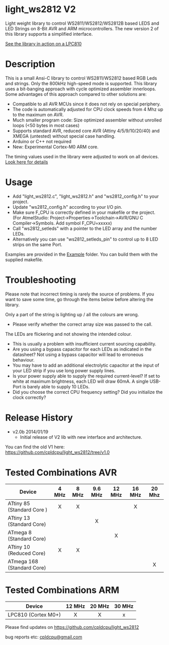 light_ws2812 V2
============

Light weight library to control WS2811/WS2812/WS2812B based LEDS and LED Strings on 8-Bit AVR and ARM microcontrollers. The new version 2 of this library supports a simplified interface.

[See the library in action on a LPC810](http://www.youtube.com/watch?v=Uwxt7SuSV7Y)

Description
===========

This is a small Ansi-C library to control WS2811/WS2812 based RGB Leds and strings. Only the 800kHz
high-speed mode is supported. This library uses a bit-banging approach with cycle optimized assembler
innerloops. Some advantages of this approach compared to other solutions are:

- Compatible to all AVR MCUs since it does not rely on special periphery.
- The code is automatically adjusted for CPU clock speeds from 4 Mhz up to the maximum on AVR.
- Much smaller program code: Size optimized assembler without unrolled loops (<50 bytes in most cases)
- Supports standard AVR, reduced core AVR (Attiny 4/5/9/10/20/40) and XMEGA (untested) without special case handling.
- Arduino or C++ not required
- New: Experimental Cortex-M0 ARM core.

The timing values used in the library were adjusted to work on all devices. [Look here for details](http://cpldcpu.wordpress.com/2014/01/14/light_ws2812-library-v2-0-part-i-understanding-the-ws2812/)

Usage
=====

- Add "light_ws2812.c", "light_ws2812.h" and "ws2812_config.h" to your project. 
- Update "ws2812_config.h" according to your I/O pin.
- Make sure F_CPU is correctly defined in your makefile or the project. (For AtmelStudio: Project->Properties->Toolchain->AVR/GNU C Compiler->Symbols. Add symbol F_CPU=xxxxx)
- Call "ws2812_setleds" with a pointer to the LED array and the number LEDs.
- Alternatively you can use "ws2812_setleds_pin" to control up to 8 LED strips on the same Port.

Examples are provided in the [Example](https://github.com/cpldcpu/light_ws2812/tree/master/light_ws2812_AVR/Examples) folder. You can build them with the supplied makefile.

Troubleshooting 
================
Please note that incorrect timing is rarely the source of problems. If you want to save some time, go through the items below before altering the library.

Only a part of the string is lighting up / all the colours are wrong.
* Please verify whether the correct array size was passed to the call. 

The LEDs are flickering and not showing the intended colour.
* This is usually a problem with insufficient current sourcing capability.
* Are you using a bypass capacitor for each LEDs as indicated in the datasheet? Not using a bypass capacitor will lead to erroneous behaviour. 
* You may have to add an additional electrolytic capacitor at the input of your LED strip if you use long power supply lines.
* Is your power supply able to supply the required current-level? If set to white at maximum brightness, each LED will draw 60mA. A single USB-Port is barely able to supply 10 LEDs.
* Did you choose the correct CPU frequency setting? Did you initialize the clock correctly?

Release History
================

- v2.0b 2014/01/19
	- Initial release of V2 lib with new interface and architecture.

You can find the old V1 here: https://github.com/cpldcpu/light_ws2812/tree/v1.0

Tested Combinations AVR
================

| Device             | 4 MHz  | 8 MHz  | 9.6 MHz | 12 MHz | 16 MHz | 20 Mhz |
| -------------       |:-------:| :-----: | :------: | :----:| :---:| :---:|
| ATtiny 85 (Standard Core )| X      |  X     |         |       |  X   |    |
| ATtiny 13 (Standard Core)|        |        |    X    |       |     |    |
| ATmega 8 (Standard Core)|        |        |         |   X    |     |    |
| ATtiny 10 (Reduced Core)| X      |  X     |         |       |     |    |
| ATmega 168 (Standard Core)|        |        |         |       |     |  X  |

Tested Combinations ARM
================
| Device             | 12 MHz  | 20 MHz  | 30 MHz | 
| -------------       |:-------:| :-----: | :------: |
| LPC810 (Cortex M0+)| X      |  X     |    x     |    

Please find updates on https://github.com/cpldcpu/light_ws2812

bug reports etc: cpldcpu@gmail.com

